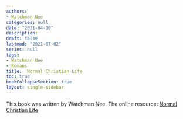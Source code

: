 ```yaml
---
authors: 
- Watchman Nee
categories: null
date: "2021-04-10"
description: 
draft: false
lastmod: "2021-07-02"
series: null
tags:
- Watchman Nee
- Romans
title:  Normal Christian Life
toc: true
bookCollapseSection: true
layout: single-sidebar
---
```


This book was written by Watchman Nee. The online resource: <a href = "https://www.tochrist.org/Doc/Books/Watchman%20Nee/The%20Normal%20Christian%20Life.pdf">Normal Christian Life</a>